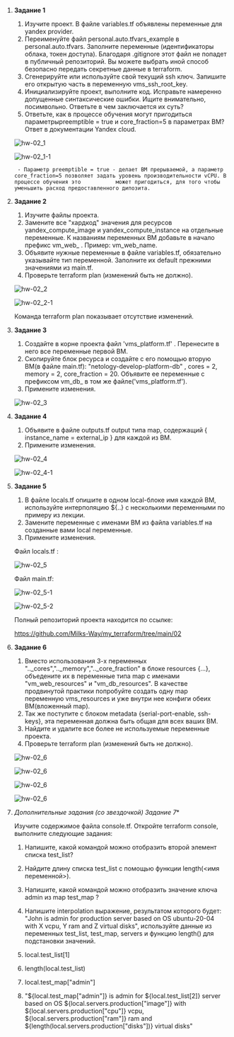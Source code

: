 1. **Задание 1**

    1. Изучите проект. В файле variables.tf объявлены переменные для yandex provider.
    2. Переименуйте файл personal.auto.tfvars_example в personal.auto.tfvars. Заполните переменные (идентификаторы облака, токен доступа). Благодаря .gitignore этот файл не попадет в публичный репозиторий. Вы можете выбрать иной способ безопасно передать секретные данные в terraform.
    3. Сгенерируйте или используйте свой текущий ssh ключ. Запишите его открытую часть в переменную vms_ssh_root_key.
    4. Инициализируйте проект, выполните код. Исправьте намеренно допущенные синтаксические ошибки. Ищите внимательно, посимвольно. Ответьте в чем заключается их суть?
    5. Ответьте, как в процессе обучения могут пригодиться параметрыpreemptible = true и core_fraction=5 в параметрах ВМ? Ответ в документации Yandex cloud.

    ![hw-02_1](img/hw-02_1.png)

    ![hw-02_1-1](./img/hw-02_1-1.png)

        - Параметр preemptible = true - делает ВМ прерываемой, а параметр core_fraction=5 позволяет задать уровень производительности vCPU. В процессе обучения это           может пригодиться, для того чтобы уменьшить расход предоставленного дипозита.

2. **Задание 2**

    1. Изучите файлы проекта.
    2. Замените все "хардкод" значения для ресурсов yandex_compute_image и yandex_compute_instance на отдельные переменные. К названиям переменных ВМ добавьте в начало префикс vm_web_ . Пример: vm_web_name.
    3. Объявите нужные переменные в файле variables.tf, обязательно указывайте тип переменной. Заполните их default прежними значениями из main.tf.
    4. Проверьте terraform plan (изменений быть не должно).

    ![hw-02_2](./img/hw-02_2.png)

    ![hw-02_2-1](./img/hw-02_2-1.png)

    Команда terraform plan показывает отсутствие изменений.

3. **Задание 3**

    1. Создайте в корне проекта файл 'vms_platform.tf' . Перенесите в него все переменные первой ВМ.
    2. Скопируйте блок ресурса и создайте с его помощью вторую ВМ(в файле main.tf): "netology-develop-platform-db" , cores = 2, memory = 2, core_fraction = 20. Объявите ее переменные с префиксом vm_db_ в том же файле('vms_platform.tf').
    3. Примените изменения.

    ![hw-02_3](./img/hw-02_3.png)

4. **Задание 4**

    1. Объявите в файле outputs.tf output типа map, содержащий { instance_name = external_ip } для каждой из ВМ.
    2. Примените изменения.

    ![hw-02_4](./img/hw-02_4.png)

    ![hw-02_4-1](./img/hw-02_4-1.png)

5. **Задание 5**

    1. В файле locals.tf опишите в одном local-блоке имя каждой ВМ, используйте интерполяцию ${..} с несколькими переменными по примеру из лекции.
    2. Замените переменные с именами ВМ из файла variables.tf на созданные вами local переменные.
    3. Примените изменения.

    Файл locals.tf :

    ![hw-02_5](./img/hw-02_5.png)

    Файл main.tf:

    ![hw-02_5-1](./img/hw-02_5-1.png)

    ![hw-02_5-2](./img/hw-02_5-2.png)

    Полный репозиторий проекта находится по ссылке:

    https://github.com/Milks-Way/my_terraform/tree/main/02

6. **Задание 6**

    1. Вместо использования 3-х переменных ".._cores",".._memory",".._core_fraction" в блоке resources {...}, объедените их в переменные типа map с именами "vm_web_resources" и "vm_db_resources". В качестве продвинутой практики попробуйте создать одну map переменную vms_resources и уже внутри нее конфиги обеих ВМ(вложенный map).
    2. Так же поступите с блоком metadata {serial-port-enable, ssh-keys}, эта переменная должна быть общая для всех ваших ВМ.
    3. Найдите и удалите все более не используемые переменные проекта.
    4. Проверьте terraform plan (изменений быть не должно).

    ![hw-02_6](./img/hw-02_6.png)

    ![hw-02_6](./img/hw-02_6-1.png)

    ![hw-02_6](./img/hw-02_6-2.png)

    ![hw-02_6](./img/hw-02_6-3.png)

7. **Дополнительные задания (со звездочкой*) Задание 7**
    
    Изучите содержимое файла console.tf. Откройте terraform console, выполните следующие задания:

    1. Напишите, какой командой можно отобразить второй элемент списка test_list?
    2. Найдите длину списка test_list с помощью функции length(<имя переменной>).
    3. Напишите, какой командой можно отобразить значение ключа admin из map test_map ?
    4. Напишите interpolation выражение, результатом которого будет: "John is admin for production server based on OS ubuntu-20-04 with X vcpu, Y ram and Z virtual disks", используйте данные из переменных test_list, test_map, servers и функцию length() для подстановки значений.

    1. local.test_list[1]
    2. length(local.test_list)
    3. local.test_map["admin"]
    4. "${local.test_map["admin"]} is admin for ${local.test_list[2]} server based on OS ${local.servers.production["image"]} with ${local.servers.production["cpu"]} vcpu, ${local.servers.production["ram"]} ram and ${length(local.servers.production["disks"])}  virtual disks"
